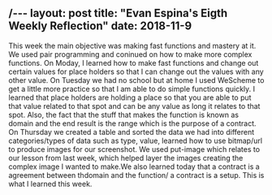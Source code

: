 /---
layout: post
title: "Evan Espina's Eigth Weekly Reflection"
date: 2018-11-9
---

This week the main objective was making fast functions and mastery at it. We used pair programming and coninued on how to make more complex functions. On Moday, I learned how to make fast functions and change out certain values for place holders so that I can change out the values with any other value. On Tuesday we had no school but at home I used WeScheme to get a little more practice so that I am able to do simple functions quickly. I learned that place holders are holding a place so that you are able to put that value related to that spot and can be any value as long it relates to that spot. Also, the fact that the stuff that makes the function is known as domain and the end result is the range which is the purpose of a contract. On Thursday we created a table and sorted the data we had into different categories/types of data such as type, value,  learned how to use bitmap/url to produce images for our screenshot. We used put-image which relates to our lesson from last week, which helped layer the images creating the complex image I wanted to make.We also learned today that a contract is a agreement between thdomain and the function/ a contract is a setup. This is what I learned this week.
